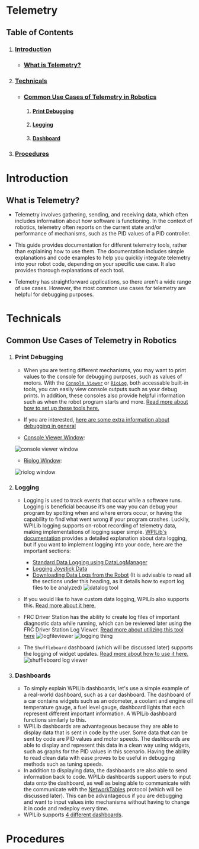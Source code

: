 # Telemetry

## Table of Contents
1. ### [Introduction](#introduction)
    - ### [What is Telemetry?](#what-is-telemetry)
2. ### [Technicals](#technicals)
    - ### [Common Use Cases of Telemetry in Robotics](#common-use-cases-of-telemetry-in-robotics)
        1. #### [Print Debugging](#print-debugging)
        2. #### [Logging](#logging)
        3. #### [Dashboard](#dashboards)
3. ### [Procedures](#procedures)

# Introduction

## What is Telemetry?
- Telemetry involves gathering, sending, and receiving data, which often includes information about how software is functioning. In the context of robotics, telemetry often reports on the current state and/or performance of mechanisms, such as the PID values of a PID controller.

- This guide provides documentation for different telemetry tools, rather than explaining how to use them. The documentation includes simple explanations and code examples to help you quickly integrate telemetry into your robot code, depending on your specific use case. It also provides thorough explanations of each tool.

- Telemetry has straightforward applications, so there aren't a wide range of use cases. However, the most common use cases for telemetry are helpful for debugging purposes.

# Technicals

## Common Use Cases of Telemetry in Robotics

1. ### Print Debugging 
    - When you are testing different mechanisms, you may want to print values to the console for debugging purposes, such as values of motors. With the [`Console Viewer`](https://docs.wpilib.org/en/stable/docs/software/vscode-overview/viewing-console-output.html#console-viewer) or [`RioLog`](https://docs.wpilib.org/en/stable/docs/software/vscode-overview/viewing-console-output.html#riolog-vs-code-plugin), both accessable built-in tools, you can easily view console outputs such as your debug prints. In addition, these consoles also provide helpful information such as when the robot program starts and more. [Read more about how to set up these tools here.](https://docs.wpilib.org/en/stable/docs/software/vscode-overview/viewing-console-output.html#viewing-console-output)
    
    - If you are interested, [here are some extra information about debugging in general](https://frc-pdr.readthedocs.io/en/latest/GoodPractices/debugging.html#loggers)
    
    - [Console Viewer Window](https://docs.wpilib.org/en/stable/_images/console-viewer-window.webp):
    
    ![console viewer window](https://docs.wpilib.org/en/stable/_images/console-viewer-window.webp)

    - [Riolog Window](https://docs.wpilib.org/en/stable/_images/riolog-window.webp):
    
    ![riolog window](https://docs.wpilib.org/en/stable/_images/riolog-window.webp)

2. ### Logging
    - Logging is used to track events that occur while a software runs. Logging is beneficial because it’s one way you can debug your program by spotting when and where errors occur, or having the capability to find what went wrong if your program crashes. Luckily, WPILib logging supports on-robot recording of telemetry data, making implementations of logging super simple. [WPILib's documentation](https://docs.wpilib.org/en/stable/docs/software/telemetry/datalog.html) provides a detailed explanation about data logging, but if you want to implement logging into your code, here are the important sections:
        * [Standard Data Logging using DataLogManager](https://docs.wpilib.org/en/stable/docs/software/telemetry/datalog.html#standard-data-logging-using-datalogmanager)
        * [Logging Joystick Data](https://docs.wpilib.org/en/stable/docs/software/telemetry/datalog.html#logging-joystick-data)
        * [Downloading Data Logs from the Robot](https://docs.wpilib.org/en/stable/docs/software/telemetry/datalog.html#downloading-data-logs-from-the-robot) (It is advisable to read all the sections under this heading, as it details how to export log files to be analyzed)
        ![datalog tool](https://docs.wpilib.org/en/stable/_images/csv-export-1100.webp)
    
    - If you would like to have custom data logging, WPILib also supports this. [Read more about it here.](https://docs.wpilib.org/en/stable/docs/software/telemetry/datalog.html#custom-data-logging-using-datalog)
    
    - FRC Driver Station has the ability to create log files of important diagnostic data while running, which can be reviewed later using the FRC Driver Station Log Viewer. [Read more about utilizing this tool here](https://docs.wpilib.org/en/stable/docs/software/driverstation/driver-station-log-viewer.html)
    ![logfileviewer](https://docs.wpilib.org/en/stable/_images/logviewer.webp)
    ![logging thing](https://docs.wpilib.org/en/stable/_images/eventlist.webp)

    - The `Shuffleboard` dashboard (which will be discussed later) supports the logging of widget updates. [Read more about how to use it here.](https://docs.wpilib.org/en/stable/docs/software/dashboards/shuffleboard/getting-started/shuffleboard-recording.html#recording-and-playback)
    ![shuffleboard log viewer](https://docs.wpilib.org/en/stable/_images/playback1.webp)
    
3. ### Dashboards
    - To simply explain WPILib dashboards, let's use a simple example of a real-world dashboard, such as a car dashboard. The dashboard of a car contains widgets such as an odometer, a coolant and engine oil temperature gauge, a fuel level gauge, dashboard lights that each represent different important information. A WPILib dashboard functions similarly to this.
    - WPILib dashboards are advantageous because they are able to display data that is sent in code by the user. Some data that can be sent by code are PID values and motor speeds. The dashboards are able to display and represent this data in a clean way using widgets, such as graphs for the PID values in this scenario. Having the ability to read clean data with ease proves to be useful in debugging methods such as tuning speeds.
    - In addition to displaying data, the dashboards are also able to send information back to code. WPILib dashboards support users to input data onto the dashboard, as well as being able to communicate with the communicate with the [NetworkTables](https://docs.wpilib.org/en/stable/docs/software/networktables/networktables-intro.html#what-is-networktables) protocol (which will be discussed later). This can be advantageous if you are debugging and want to input values into mechanisms without having to change it in code and redeploy every time.
    - WPILib supports [4 different dashboards](https://docs.wpilib.org/en/stable/docs/software/dashboards/index.html). 

# Procedures
